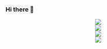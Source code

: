 ### Hi there 👋

<!--
**guojikun/guojikun** is a ✨ _special_ ✨ repository because its `README.md` (this file) appears on your GitHub profile.

Here are some ideas to get you started:

- 🔭 I’m currently working on ...
- 🌱 I’m currently learning ...
- 👯 I’m looking to collaborate on ...
- 🤔 I’m looking for help with ...
- 💬 Ask me about ...
- 📫 How to reach me: ...
- 😄 Pronouns: ...
- ⚡ Fun fact: ...
-->
<!--
[![Readme Card](https://github-readme-stats.vercel.app/api/pin/?username=guojikun&repo=github-readme-stats)](https://github.com/anuraghazra/github-readme-stats)
-->
<div align="center"><img src="https://metrics.lecoq.io/guojikun?template=classic&repositories.forks=true&isocalendar=1&base=header%2C%20activity%2C%20community%2C%20repositories%2C%20metadata&base.indepth=false&base.hireable=false&base.skip=false&isocalendar=false&isocalendar.duration=full-year&config.timezone=Asia%2FShanghai&config.display=large" /></div>

<div align="center"> <img src="https://github-readme-activity-graph.vercel.app/graph?username=guojikun&theme=xcode" /> </div>

<div align="center"><img src="https://github-readme-stats.vercel.app/api/top-langs/?username=guojikun&layout=compact" /></div>
<div align="center"><img src="https://github-readme-stats.vercel.app/api?username=guojikun&show_icons=true" /></div>

